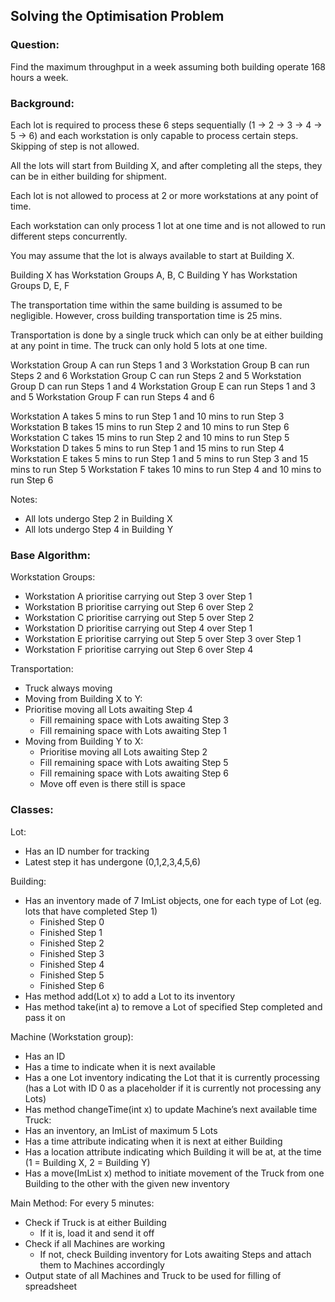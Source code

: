 ## Solving the Optimisation Problem

### Question: 
Find the maximum throughput in a week assuming both building operate 168 hours a week.

### Background:

Each lot is required to process these 6 steps sequentially (1 -> 2 -> 3 -> 4 -> 5  -> 6) and each workstation is only capable to process certain steps. Skipping of step is not allowed.

All the lots will start from Building X, and after completing all the steps, they can be in either building for shipment.

Each lot is not allowed to process at 2 or more workstations at any point of time.

Each workstation can only process 1 lot at one time and is not allowed to run different steps concurrently.

You may assume that the lot is always available to start at Building X.

Building X has Workstation Groups A, B, C
Building Y has Workstation Groups D, E, F

The transportation time within the same building is assumed to be negligible. However, cross
building transportation time is 25 mins.

Transportation is done by a single truck which can only be at either building at any point in time. The truck can only hold 5 lots at one time.

Workstation Group A can run Steps 1 and 3
Workstation Group B can run Steps 2 and 6
Workstation Group C can run Steps 2 and 5
Workstation Group D can run Steps 1 and 4
Workstation Group E can run Steps 1 and 3 and 5
Workstation Group F can run Steps 4 and 6

Workstation A takes 5 mins to run Step 1 and 10 mins to run Step 3
Workstation B takes 15 mins to run Step 2 and 10 mins to run Step 6
Workstation C takes 15 mins to run Step 2 and 10 mins to run Step 5
Workstation D takes 5 mins to run Step 1 and 15 mins to run Step 4
Workstation E takes 5 mins to run Step 1 and 5 mins to run Step 3 and 15 mins to run Step 5
Workstation F takes 10 mins to run Step 4 and 10 mins to run Step 6

Notes:
- All lots undergo Step 2 in Building X
- All lots undergo Step 4 in Building Y

### Base Algorithm:
Workstation Groups:
- Workstation A prioritise carrying out Step 3 over Step 1
- Workstation B prioritise carrying out Step 6 over Step 2
- Workstation C prioritise carrying out Step 5 over Step 2
- Workstation D prioritise carrying out Step 4 over Step 1
- Workstation E prioritise carrying out Step 5 over Step 3 over Step 1
- Workstation F prioritise carrying out Step 6 over Step 4

Transportation:
- Truck always moving
- Moving from Building X to Y:
- Prioritise moving all Lots awaiting Step 4
    - Fill remaining space with Lots awaiting Step 3
    - Fill remaining space with Lots awaiting Step 1
- Moving from Building Y to X:
    - Prioritise moving all Lots awaiting Step 2
    - Fill remaining space with Lots awaiting Step 5
    - Fill remaining space with Lots awaiting Step 6
    - Move off even is there still is space

### Classes:
Lot:
- Has an ID number for tracking
- Latest step it has undergone (0,1,2,3,4,5,6)

Building:
- Has an inventory made of 7 ImList objects, one for each type of Lot (eg. lots that have completed Step 1)
    - Finished Step 0
    - Finished Step 1
    - Finished Step 2
    - Finished Step 3
    - Finished Step 4
    - Finished Step 5
    - Finished Step 6
- Has method add(Lot x) to add a Lot to its inventory
- Has method take(int a) to remove a Lot of specified Step completed and pass it on

Machine (Workstation group):
- Has an ID
- Has a time to indicate when it is next available
- Has a one Lot inventory indicating the Lot that it is currently processing (has a Lot with ID 0 as a placeholder if it is currently not processing any Lots)
- Has method changeTime(int x) to update Machine’s next available time
Truck:
- Has an inventory, an ImList of maximum 5 Lots
- Has a time attribute indicating when it is next at either Building
- Has a location attribute indicating which Building it will be at, at the time (1 = Building X, 2 = Building Y)
- Has a move(ImList<Lot> x) method to initiate movement of the Truck from one Building to the other with the given new inventory

Main Method:
For every 5 minutes:
- Check if Truck is at either Building
    - If it is, load it and send it off
- Check if all Machines are working
    - If not, check Building inventory for Lots awaiting Steps and attach them to Machines accordingly
- Output state of all Machines and Truck to be used for filling of spreadsheet
